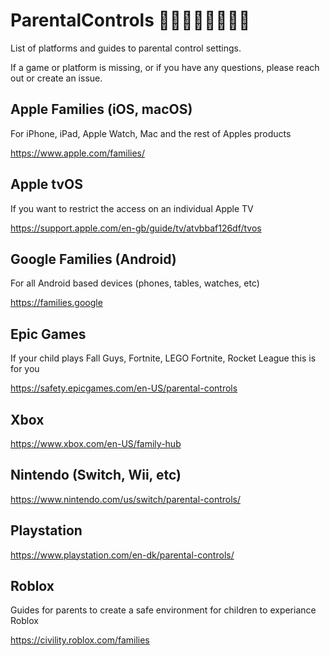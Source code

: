 # ParentalControls 👨🏿‍👩🏼‍👧🏽‍👦🏾
List of platforms and guides to parental control settings.

If a game or platform is missing, or if you have any questions, please reach out or create an issue.

## Apple Families (iOS, macOS)
For iPhone, iPad, Apple Watch, Mac and the rest of Apples products

https://www.apple.com/families/

## Apple tvOS
If you want to restrict the access on an individual Apple TV

https://support.apple.com/en-gb/guide/tv/atvbbaf126df/tvos

## Google Families (Android)
For all Android based devices (phones, tables, watches, etc)

https://families.google

## Epic Games
If your child plays Fall Guys, Fortnite, LEGO Fortnite, Rocket League this is for you

https://safety.epicgames.com/en-US/parental-controls

## Xbox
https://www.xbox.com/en-US/family-hub

## Nintendo (Switch, Wii, etc)
https://www.nintendo.com/us/switch/parental-controls/

## Playstation
https://www.playstation.com/en-dk/parental-controls/

## Roblox
Guides for parents to create a safe environment for children to experiance Roblox

https://civility.roblox.com/families
